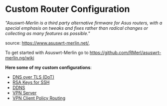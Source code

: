 # Custom Router Configuration

_"Asuswrt-Merlin is a third party alternative firmware for Asus routers, with a special emphasis on tweaks and fixes rather than radical changes or collecting as many features as possible."_

source: https://www.asuswrt-merlin.net/, 

To get started with Asuswrt-Merlin go to https://github.com/RMerl/asuswrt-merlin.ng/wiki

**Here some of my custom configurations**:

* [DNS over TLS (DoT)](dot.md)
* [RSA Keys for SSH](ssh.md)
* [DDNS](ddns.md)
* [VPN Server](vpn.server.md)
* [VPN Client Policy Routing](vpn.client.md)
